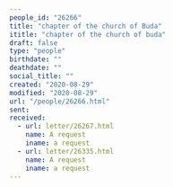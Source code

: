 ```yaml
---
people_id: "26266"
title: "chapter of the church of Buda"
ititle: "chapter of the church of buda"
draft: false
type: "people"
birthdate: ""
deathdate: ""
social_title: ""
created: "2020-08-29"
modified: "2020-08-29"
url: "/people/26266.html"
sent:
received:
  - url: letter/26267.html
    name: A request
    iname: a request
  - url: letter/26335.html
    name: A request
    iname: a request
---
```

